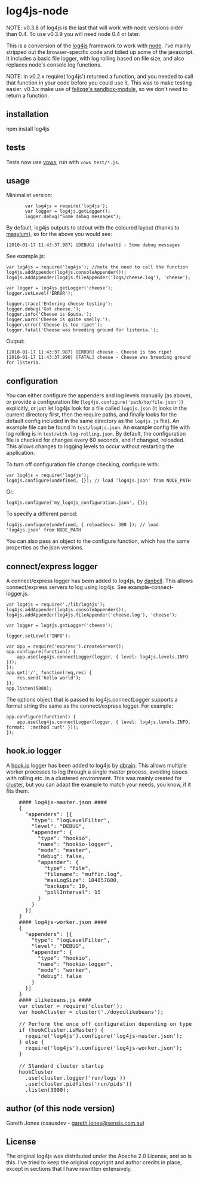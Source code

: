 # log4js-node

NOTE: v0.3.8 of log4js is the last that will work with node versions older than 0.4. To use v0.3.9 you will need node 0.4 or later.

This is a conversion of the [log4js](http://log4js.berlios.de/index.html)
framework to work with [node](http://nodejs.org). I've mainly stripped out the browser-specific code
and tidied up some of the javascript. It includes a basic file logger, with log rolling based on file size, and also replaces node's console.log functions.

NOTE: in v0.2.x require('log4js') returned a function, and you needed to call that function in your code before you could use it. This was to make testing easier. v0.3.x make use of [felixge's sandbox-module](https://github.com/felixge/node-sandboxed-module), so we don't need to return a function.

## installation

npm install log4js

## tests

Tests now use [vows](http://vowsjs.org), run with `vows test/*.js`.

## usage

Minimalist version:

           var log4js = require('log4js');
           var logger = log4js.getLogger();
           logger.debug("Some debug messages");

By default, log4js outputs to stdout with the coloured layout (thanks to [masylum](http://github.com/masylum)), so for the above you would see:

    [2010-01-17 11:43:37.987] [DEBUG] [default] - Some debug messages

See example.js:

    var log4js = require('log4js'); //note the need to call the function
    log4js.addAppender(log4js.consoleAppender());
    log4js.addAppender(log4js.fileAppender('logs/cheese.log'), 'cheese');

    var logger = log4js.getLogger('cheese');
    logger.setLevel('ERROR');

    logger.trace('Entering cheese testing');
    logger.debug('Got cheese.');
    logger.info('Cheese is Gouda.');
    logger.warn('Cheese is quite smelly.');
    logger.error('Cheese is too ripe!');
    logger.fatal('Cheese was breeding ground for listeria.');

Output:

    [2010-01-17 11:43:37.987] [ERROR] cheese - Cheese is too ripe!
    [2010-01-17 11:43:37.990] [FATAL] cheese - Cheese was breeding ground for listeria.


## configuration

You can either configure the appenders and log levels manually (as above), or provide a
configuration file (`log4js.configure('path/to/file.json')`) explicitly, or just let log4js look for a file called `log4js.json` (it looks in the current directory first, then the require paths, and finally looks for the default config included in the same directory as the `log4js.js` file).
An example file can be found in `test/log4js.json`. An example config file with log rolling is in `test/with-log-rolling.json`.
By default, the configuration file is checked for changes every 60 seconds, and if changed, reloaded. This allows changes to logging levels
to occur without restarting the application.

To turn off configuration file change checking, configure with:

    var log4js = require('log4js');
    log4js.configure(undefined, {}); // load 'log4js.json' from NODE_PATH

Or:

    log4js.configure('my_log4js_configuration.json', {});

To specify a different period:

    log4js.configure(undefined, { reloadSecs: 300 }); // load 'log4js.json' from NODE_PATH

You can also pass an object to the configure function, which has the same properties as the json versions.

## connect/express logger

A connect/express logger has been added to log4js, by [danbell](https://github.com/danbell). This allows connect/express servers to log using log4js. See example-connect-logger.js.

    var log4js = require('./lib/log4js');
    log4js.addAppender(log4js.consoleAppender());
    log4js.addAppender(log4js.fileAppender('cheese.log'), 'cheese');

    var logger = log4js.getLogger('cheese');

    logger.setLevel('INFO');

    var app = require('express').createServer();
    app.configure(function() {
        app.use(log4js.connectLogger(logger, { level: log4js.levels.INFO }));
    });
    app.get('/', function(req,res) {
        res.send('hello world');
    });
    app.listen(5000);

The options object that is passed to log4js.connectLogger supports a format string the same as the connect/express logger. For example:

    app.configure(function() {
        app.use(log4js.connectLogger(logger, { level: log4js.levels.INFO, format: ':method :url' }));
    });

## hook.io logger

A [hook.io](https://github.com/hookio) logger has been added to log4js by [dbrain](https://github.com/dbrain). This allows multiple worker processes to log through a single master process, avoiding issues with rolling etc. in a clustered environment.
This was mainly created for [cluster](https://github.com/LearnBoost/cluster), but you can adapt the example to match your needs, you know, if it fits them.
<pre>
    #### log4js-master.json ####
    {
      "appenders": [{
        "type": "logLevelFilter",
        "level": "DEBUG",
        "appender": {
          "type": "hookio",
          "name": "hookio-logger",
          "mode": "master",
          "debug": false,
          "appender": {
            "type": "file",
            "filename": "muffin.log",
            "maxLogSize": 104857600,
            "backups": 10,
            "pollInterval": 15
          }
        }
      }]
    }
    #### log4js-worker.json ####
    {
      "appenders": [{
        "type": "logLevelFilter",
        "level": "DEBUG",
        "appender": {
          "type": "hookio",
          "name": "hookio-logger",
          "mode": "worker",
          "debug": false
        }
      }]
    }
    #### ilikebeans.js ####
    var cluster = require('cluster');
    var hookCluster = cluster('./doyoulikebeans');

    // Perform the once off configuration depending on type of cluster
    if (hookCluster.isMaster) {
      require('log4js').configure('log4js-master.json');
    } else {
      require('log4js').configure('log4js-worker.json');
    }

    // Standard cluster startup
    hookCluster
      .use(cluster.logger('run/logs'))
      .use(cluster.pidfiles('run/pids'))
      .listen(3000);
</pre>

## author (of this node version)

Gareth Jones (csausdev - gareth.jones@sensis.com.au)

## License

The original log4js was distributed under the Apache 2.0 License, and so is this. I've tried to
keep the original copyright and author credits in place, except in sections that I have rewritten
extensively.
